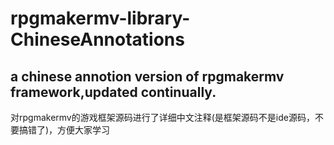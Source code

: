 # rpgmakermv-library-ChineseAnnotations
a chinese annotion version of rpgmakermv framework,updated continually.
-----------------------------------------------------------------------
对rpgmakermv的游戏框架源码进行了详细中文注释(是框架源码不是ide源码，不要搞错了)，方便大家学习
